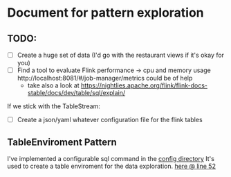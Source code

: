 # Document for pattern exploration
## TODO:
- [ ] Create a huge set of data (I'd go with the restaurant views if it's okay for you)
- [ ] Find a tool to evaluate Flink performance -> cpu and memory usage http://localhost:8081/#/job-manager/metrics could be of help
  - take also a look at https://nightlies.apache.org/flink/flink-docs-stable/docs/dev/table/sql/explain/ 

If we stick with the TableStream:
- [ ] Create a json/yaml whatever configuration file for the flink tables

## TableEnviroment Pattern
I've implemented a configurable sql command in the [config directory](./.config)
It's used to create a table enviroment for the data exploration. [here @ line 52](./flinkfood-demo/src/main/java/org/flinkfood/flinkjobs/RestaurantView.java#here)